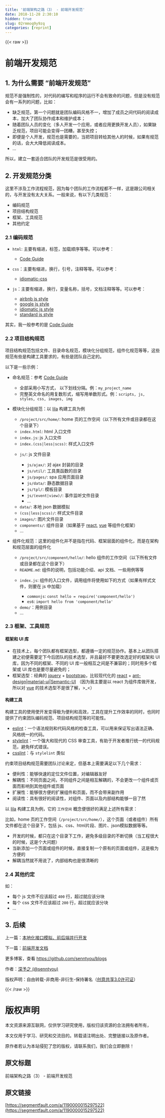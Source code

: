 ```yaml
---
title: '前端架构之路（3） - 前端开发规范' 
date: 2018-11-28 2:30:10
hidden: true
slug: 02rmmoq9y9zq
categories: [reprint]
---
```


{{< raw >}}
<h1 id="articleHeader0">&#x524D;&#x7AEF;&#x5F00;&#x53D1;&#x89C4;&#x8303;</h1><h2 id="articleHeader1">1. &#x4E3A;&#x4EC0;&#x4E48;&#x9700;&#x8981; &#x201C;&#x524D;&#x7AEF;&#x5F00;&#x53D1;&#x89C4;&#x8303;&#x201D;</h2><p>&#x89C4;&#x8303;&#x4E0D;&#x662F;&#x5F3A;&#x5236;&#x6027;&#x7684;&#xFF0C;&#x5BF9;&#x4EE3;&#x7801;&#x7684;&#x7F16;&#x5199;&#x548C;&#x7A0B;&#x5E8F;&#x7684;&#x8FD0;&#x884C;&#x4E0D;&#x4F1A;&#x6709;&#x81F4;&#x547D;&#x7684;&#x95EE;&#x9898;&#xFF0C;&#x4F46;&#x662F;&#x6CA1;&#x6709;&#x89C4;&#x8303;&#x4F1A;&#x6709;&#x4E00;&#x7CFB;&#x5217;&#x7684;&#x95EE;&#x9898;&#xFF0C;&#x6BD4;&#x5982;&#xFF1A;</p><ul><li>&#x7F3A;&#x4E4F;&#x89C4;&#x8303;&#xFF0C;&#x7B2C;&#x4E00;&#x4E2A;&#x95EE;&#x9898;&#x5C31;&#x662F;&#x56E2;&#x961F;&#x7F16;&#x7801;&#x98CE;&#x683C;&#x4E0D;&#x4E00;&#xFF0C;&#x589E;&#x52A0;&#x4E86;&#x6210;&#x5458;&#x4E4B;&#x95F4;&#x4EE3;&#x7801;&#x7684;&#x9605;&#x8BFB;&#x6210;&#x672C;&#xFF0C;&#x52A0;&#x5927;&#x4E86;&#x56E2;&#x961F;&#x534F;&#x4F5C;&#x6210;&#x672C;&#x548C;&#x7EF4;&#x62A4;&#x6210;&#x672C;&#xFF1B;</li><li>&#x968F;&#x7740;&#x56E2;&#x961F;&#x4EBA;&#x5458;&#x7684;&#x53D8;&#x5316;&#xFF08;&#x591A;&#x4EBA;&#x5F00;&#x53D1;&#x4E00;&#x4E2A;&#x5E94;&#x7528;&#xFF0C;&#x6216;&#x8005;&#x5E94;&#x7528;&#x66F4;&#x6362;&#x5F00;&#x53D1;&#x4EBA;&#x5458;&#xFF09;&#xFF0C;&#x5982;&#x679C;&#x7F3A;&#x4E4F;&#x89C4;&#x8303;&#xFF0C;&#x9879;&#x76EE;&#x53EF;&#x80FD;&#x4F1A;&#x53D8;&#x5F97;&#x4E00;&#x56E2;&#x7CDF;&#xFF0C;&#x751A;&#x81F3;&#x5931;&#x63A7;&#xFF1B;</li><li>&#x5373;&#x4FBF;&#x662F;&#x4E2A;&#x4EBA;&#x5F00;&#x53D1;&#xFF0C;&#x89C4;&#x8303;&#x4E5F;&#x662F;&#x9700;&#x8981;&#x7684;&#xFF0C;&#x5F53;&#x628A;&#x9879;&#x76EE;&#x8F6C;&#x7ED9;&#x5176;&#x4ED6;&#x4EBA;&#x7684;&#x65F6;&#x5019;&#xFF0C;&#x5982;&#x679C;&#x6709;&#x89C4;&#x8303;&#x7684;&#x8BDD;&#xFF0C;&#x4F1A;&#x5927;&#x5927;&#x964D;&#x4F4E;&#x9605;&#x8BFB;&#x6210;&#x672C;&#x3002;</li><li>...</li></ul><p>&#x6240;&#x4EE5;&#xFF0C;&#x5EFA;&#x7ACB;&#x4E00;&#x5957;&#x9002;&#x5408;&#x56E2;&#x961F;&#x7684;&#x5F00;&#x53D1;&#x89C4;&#x8303;&#x662F;&#x5F88;&#x53D7;&#x7528;&#x7684;&#x3002;</p><h2 id="articleHeader2">2. &#x5F00;&#x53D1;&#x89C4;&#x8303;&#x5206;&#x7C7B;</h2><p>&#x8FD9;&#x91CC;&#x4E0D;&#x6D89;&#x53CA;&#x5DE5;&#x4F5C;&#x6D41;&#x7A0B;&#x89C4;&#x8303;&#xFF0C;&#x56E0;&#x4E3A;&#x6BCF;&#x4E2A;&#x56E2;&#x961F;&#x7684;&#x5DE5;&#x4F5C;&#x6D41;&#x7A0B;&#x90FD;&#x4E0D;&#x4E00;&#x6837;&#xFF0C;&#x8FD9;&#x662F;&#x8DDF;&#x516C;&#x53F8;&#x76F8;&#x5173;&#x7684;&#xFF0C;&#x4E0E;&#x5F00;&#x53D1;&#x6CA1;&#x6709;&#x592A;&#x5927;&#x5173;&#x7CFB;&#x3002;&#x4E00;&#x822C;&#x6765;&#x8BF4;&#xFF0C;&#x6709;&#x4EE5;&#x4E0B;&#x51E0;&#x7C7B;&#x89C4;&#x8303;&#xFF1A;</p><ul><li>&#x7F16;&#x7801;&#x89C4;&#x8303;</li><li>&#x9879;&#x76EE;&#x7ED3;&#x6784;&#x89C4;&#x8303;</li><li>&#x6846;&#x67B6;&#x3001;&#x5DE5;&#x5177;&#x89C4;&#x8303;</li><li>&#x5176;&#x4ED6;&#x7EA6;&#x5B9A;</li></ul><h3 id="articleHeader3">2.1 &#x7F16;&#x7801;&#x89C4;&#x8303;</h3><ul><li><p><code>html</code>: &#x4E3B;&#x8981;&#x6709;&#x7F29;&#x8FDB;&#xFF0C;&#x6807;&#x7B7E;&#xFF0C;&#x52A0;&#x8F7D;&#x987A;&#x5E8F;&#x7B49;&#x7B49;&#x3002;&#x53EF;&#x4EE5;&#x53C2;&#x8003;&#xFF1A;</p><ul><li><a href="http://imweb.github.io/CodeGuide/" rel="nofollow noreferrer" target="_blank">Code Guide</a></li></ul></li><li><p><code>css</code>&#xFF1A;&#x4E3B;&#x8981;&#x6709;&#x7F29;&#x8FDB;&#xFF0C;&#x6362;&#x884C;&#xFF0C;&#x5F15;&#x53F7;&#xFF0C;&#x6CE8;&#x91CA;&#x7B49;&#x7B49;&#x3002;&#x53EF;&#x4EE5;&#x53C2;&#x8003;&#xFF1A;</p><ul><li><a href="https://github.com/necolas/idiomatic-css" rel="nofollow noreferrer" target="_blank">idiomatic-css</a></li></ul></li><li><p><code>js</code>&#xFF1A;&#x4E3B;&#x8981;&#x6709;&#x7F29;&#x8FDB;&#xFF0C;&#x6362;&#x884C;&#xFF0C;&#x53D8;&#x91CF;&#x540D;&#x79F0;&#xFF0C;&#x62EC;&#x53F7;&#xFF0C;&#x6587;&#x6863;&#x6CE8;&#x91CA;&#x7B49;&#x7B49;&#x3002;&#x53EF;&#x4EE5;&#x53C2;&#x8003;&#xFF1A;</p><ul><li><a href="https://github.com/airbnb/javascript" rel="nofollow noreferrer" target="_blank">airbnb js style</a></li><li><a href="https://google.github.io/styleguide/jsguide.html" rel="nofollow noreferrer" target="_blank">google js style</a></li><li><a href="https://github.com/rwaldron/idiomatic.js" rel="nofollow noreferrer" target="_blank">idiomatic js style</a></li><li><a href="https://github.com/standard/standard" rel="nofollow noreferrer" target="_blank">standard js style</a></li></ul></li></ul><p>&#x5176;&#x5B9E;&#xFF0C;&#x6211;&#x4E00;&#x822C;&#x53C2;&#x8003;&#x7684;&#x662F; <a href="http://imweb.github.io/CodeGuide/" rel="nofollow noreferrer" target="_blank">Code Guide</a></p><h3 id="articleHeader4">2.2 &#x9879;&#x76EE;&#x7ED3;&#x6784;&#x89C4;&#x8303;</h3><p>&#x9879;&#x76EE;&#x7ED3;&#x6784;&#x89C4;&#x8303;&#x5305;&#x62EC;&#x6587;&#x4EF6;&#x3001;&#x76EE;&#x5F55;&#x547D;&#x540D;&#x89C4;&#x8303;&#xFF0C;&#x6A21;&#x5757;&#x5316;&#x5206;&#x7EC4;&#x89C4;&#x8303;&#xFF0C;&#x7EC4;&#x4EF6;&#x5316;&#x89C4;&#x8303;&#x7B49;&#x7B49;&#xFF0C;&#x8FD9;&#x4E9B;&#x89C4;&#x8303;&#x6709;&#x4E9B;&#x662F;&#x6784;&#x5EFA;&#x5DE5;&#x5177;&#x8981;&#x6C42;&#x7684;&#xFF0C;&#x6709;&#x4E9B;&#x662F;&#x56E2;&#x961F;&#x81EA;&#x5DF1;&#x5B9A;&#x7684;&#x3002;</p><p>&#x4EE5;&#x4E0B;&#x662F;&#x4E00;&#x4E9B;&#x793A;&#x4F8B;&#xFF1A;</p><ul><li><p>&#x547D;&#x540D;&#x89C4;&#x8303;&#xFF1A;&#x53C2;&#x8003; <a href="http://imweb.github.io/CodeGuide/" rel="nofollow noreferrer" target="_blank">Code Guide</a></p><ul><li>&#x5168;&#x90E8;&#x91C7;&#x7528;&#x5C0F;&#x5199;&#x65B9;&#x5F0F;&#xFF0C; &#x4EE5;&#x4E0B;&#x5212;&#x7EBF;&#x5206;&#x9694;&#x3002;&#x4F8B;&#xFF1A;<code>my_project_name</code></li><li>&#x5B8C;&#x6574;&#x82F1;&#x6587;&#x547D;&#x540D;&#x7684;&#x7528;&#x590D;&#x6570;&#x5F62;&#x5F0F;&#xFF0C;&#x7F29;&#x5199;&#x7528;&#x5355;&#x6570;&#x5F62;&#x5F0F;&#x3002;&#x4F8B;&#xFF1A;<code>scripts, js, styles, css, images, img</code></li></ul></li><li><p>&#x6A21;&#x5757;&#x5316;&#x5206;&#x7EC4;&#x89C4;&#x8303;&#xFF1A;&#x4EE5; <a href="https://github.com/senntyou/lila" rel="nofollow noreferrer" target="_blank">lila</a> &#x6784;&#x5EFA;&#x5DE5;&#x5177;&#x4E3A;&#x4F8B;</p><ul><li><code>/project/src/home/</code>: home &#x9875;&#x7684;&#x5DE5;&#x4F5C;&#x7A7A;&#x95F4;&#xFF08;&#x4EE5;&#x4E0B;&#x6240;&#x6709;&#x6587;&#x4EF6;&#x6216;&#x76EE;&#x5F55;&#x90FD;&#x5728;&#x8FD9;&#x4E2A;&#x76EE;&#x5F55;&#x4E0B;&#xFF09;</li><li><code>index.html</code>: html &#x5165;&#x53E3;&#x6587;&#x4EF6;</li><li><code>index.js</code>: js &#x5165;&#x53E3;&#x6587;&#x4EF6;</li><li><code>index.(css|less|scss)</code>: &#x6837;&#x5F0F;&#x5165;&#x53E3;&#x6587;&#x4EF6;</li><li><p><code>js/</code>: js &#x6587;&#x4EF6;&#x76EE;&#x5F55;</p><ul><li><code>js/ajax/</code>: &#x5BF9; ajax &#x5C01;&#x88C5;&#x7684;&#x76EE;&#x5F55;</li><li><code>js/util/</code>: &#x5DE5;&#x5177;&#x7C7B;&#x51FD;&#x6570;&#x7684;&#x76EE;&#x5F55;</li><li><code>js/pages/</code>: spa &#x5E94;&#x7528;&#x9875;&#x9762;&#x76EE;&#x5F55;</li><li><code>js/data/</code>: &#x9759;&#x6001;&#x6570;&#x636E;&#x76EE;&#x5F55;</li><li><code>js/tpl/</code>: &#x6A21;&#x677F;&#x76EE;&#x5F55;</li><li><code>js/(event|view)/</code>: &#x4E8B;&#x4EF6;&#x76D1;&#x542C;&#x6587;&#x4EF6;&#x76EE;&#x5F55;</li><li>...</li></ul></li><li><code>data/</code>: &#x672C;&#x5730; json &#x6570;&#x636E;&#x6A21;&#x62DF;</li><li><code>(css|less|scss)/</code>: &#x6837;&#x5F0F;&#x6587;&#x4EF6;&#x76EE;&#x5F55;</li><li><code>images/</code>: &#x56FE;&#x7247;&#x6587;&#x4EF6;&#x76EE;&#x5F55;</li><li><code>components/</code>: &#x7EC4;&#x4EF6;&#x76EE;&#x5F55;&#xFF08;&#x5982;&#x679C;&#x57FA;&#x4E8E; <a href="https://github.com/facebook/react" rel="nofollow noreferrer" target="_blank">react</a>, <a href="https://github.com/vuejs/vue" rel="nofollow noreferrer" target="_blank">vue</a> &#x7B49;&#x7EC4;&#x4EF6;&#x5316;&#x6846;&#x67B6;&#xFF09;</li><li>...</li></ul></li><li><p>&#x7EC4;&#x4EF6;&#x5316;&#x89C4;&#x8303;&#xFF1A;&#x8FD9;&#x91CC;&#x7684;&#x7EC4;&#x4EF6;&#x5316;&#x5E76;&#x4E0D;&#x662F;&#x6307;&#x5728;&#x4EE3;&#x7801;&#x3001;&#x6846;&#x67B6;&#x5C42;&#x9762;&#x7684;&#x7EC4;&#x4EF6;&#x5316;&#xFF0C;&#x800C;&#x662F;&#x5728;&#x67B6;&#x6784;&#x548C;&#x89C4;&#x8303;&#x5C42;&#x9762;&#x7684;&#x7EC4;&#x4EF6;&#x5316;</p><ul><li><code>/project/src/component/hello/</code>: hello &#x7EC4;&#x4EF6;&#x7684;&#x5DE5;&#x4F5C;&#x7A7A;&#x95F4;&#xFF08;&#x4EE5;&#x4E0B;&#x6240;&#x6709;&#x6587;&#x4EF6;&#x6216;&#x76EE;&#x5F55;&#x90FD;&#x5728;&#x8FD9;&#x4E2A;&#x76EE;&#x5F55;&#x4E0B;&#xFF09;</li><li><code>README.md</code>: &#x7EC4;&#x4EF6;&#x7684;&#x8BF4;&#x660E;&#xFF0C;&#x5305;&#x62EC;&#x529F;&#x80FD;&#x4ECB;&#x7ECD;&#x3001;api &#x6587;&#x6863;&#x3001;&#x4E00;&#x4E9B;&#x7528;&#x4F8B;&#x7B49;&#x7B49;</li><li><p><code>index.js</code>: &#x7EC4;&#x4EF6;&#x7684;&#x5165;&#x53E3;&#x6587;&#x4EF6;&#xFF0C;&#x8C03;&#x7528;&#x7EC4;&#x4EF6;&#x5C06;&#x4F7F;&#x7528;&#x5982;&#x4E0B;&#x7684;&#x65B9;&#x5F0F;&#xFF08;&#x5982;&#x679C;&#x6709;&#x6837;&#x5F0F;&#x6587;&#x4EF6;&#xFF0C;&#x5219;&#x8981;&#x5728; js &#x4E2D;&#x52A0;&#x8F7D;&#xFF09;</p><ul><li><code>commonjs</code>: <code>const hello = require(&apos;component/hello&apos;)</code></li><li><code>es6</code>: <code>import hello from &apos;component/hello&apos;</code></li></ul></li><li><code>demo/</code>&#xFF1A;&#x7528;&#x4F8B;&#x76EE;&#x5F55;</li><li>...</li></ul></li></ul><h3 id="articleHeader5">2.3 &#x6846;&#x67B6;&#x3001;&#x5DE5;&#x5177;&#x89C4;&#x8303;</h3><h4>&#x6846;&#x67B6;&#x548C; UI &#x5E93;</h4><ul><li>&#x5728;&#x6280;&#x672F;&#x4E0A;&#xFF0C;&#x6BCF;&#x4E2A;&#x56E2;&#x961F;&#x90FD;&#x6709;&#x6846;&#x67B6;&#x9009;&#x578B;&#xFF0C;&#x90FD;&#x9075;&#x5FAA;&#x4E00;&#x5B9A;&#x7684;&#x89C4;&#x8303;&#x534F;&#x4F5C;&#x3002;&#x57FA;&#x672C;&#x4E0A;&#x4ECE;&#x56E2;&#x961F;&#x642D;&#x5EFA;&#x4E4B;&#x521D;&#x4FBF;&#x9700;&#x8981;&#x5B9A;&#x4E0B;&#x4ECA;&#x540E;&#x56E2;&#x961F;&#x7684;&#x6280;&#x672F;&#x9009;&#x578B;&#xFF0C;&#x5E76;&#x4E14;&#x6700;&#x597D;&#x4E0D;&#x8981;&#x66F4;&#x6539;&#x9009;&#x5B9A;&#x597D;&#x7684;&#x6846;&#x67B6;&#x548C; UI &#x5E93;&#xFF0C;&#x56E0;&#x4E3A;&#x4E0D;&#x540C;&#x7684;&#x6846;&#x67B6;&#x3001;&#x4E0D;&#x540C;&#x7684; UI &#x5E93;&#x4E00;&#x822C;&#x76F8;&#x4E92;&#x4E4B;&#x95F4;&#x662F;&#x4E0D;&#x517C;&#x5BB9;&#x7684;&#xFF1B;&#x540C;&#x65F6;&#x7528;&#x591A;&#x4E2A;&#x6846;&#x67B6;&#x6216; UI &#x5E93;&#x4E5F;&#x662F;&#x8981;&#x5C3D;&#x91CF;&#x907F;&#x514D;&#x7684;&#xFF1B;</li><li>&#x6846;&#x67B6;&#x9009;&#x578B;&#xFF1A;&#x7ECF;&#x5178;&#x7684; <a href="https://github.com/jquery/jquery" rel="nofollow noreferrer" target="_blank">jquery</a> + <a href="https://github.com/twbs/bootstrap" rel="nofollow noreferrer" target="_blank">bootstrap</a>&#xFF0C;&#x6BD4;&#x8F83;&#x73B0;&#x4EE3;&#x5316;&#x7684; <a href="https://github.com/facebook/react" rel="nofollow noreferrer" target="_blank">react</a> + <a href="https://github.com/ant-design/ant-design" rel="nofollow noreferrer" target="_blank">ant-design</a>|<a href="https://github.com/mui-org/material-ui" rel="nofollow noreferrer" target="_blank">material-ui</a>|<a href="https://github.com/Semantic-Org/Semantic-UI" rel="nofollow noreferrer" target="_blank">Semantic-UI</a> &#xFF08;&#x56E0;&#x4E3A;&#x6211;&#x4E3B;&#x8981;&#x662F;&#x4EE5; react &#x4E3A;&#x7EC4;&#x4EF6;&#x5E93;&#x505A;&#x5F00;&#x53D1;&#xFF0C;&#x6240;&#x4EE5;&#x5BF9; <a href="https://github.com/vuejs/vue" rel="nofollow noreferrer" target="_blank">vue</a> &#x7684;&#x6280;&#x672F;&#x9009;&#x578B;&#x4E0D;&#x662F;&#x5F88;&#x4E86;&#x89E3;&#xFF0C;&gt;_&lt;&#xFF09;</li></ul><h4>&#x6784;&#x5EFA;&#x5DE5;&#x5177;</h4><p>&#x6784;&#x5EFA;&#x5DE5;&#x5177;&#x7684;&#x4F7F;&#x7528;&#x4F7F;&#x5F00;&#x53D1;&#x53D8;&#x5F97;&#x6781;&#x4E3A;&#x4FBF;&#x5229;&#x548C;&#x9AD8;&#x6548;&#xFF0C;&#x5DE5;&#x5177;&#x5728;&#x63D0;&#x5347;&#x5DE5;&#x4F5C;&#x6548;&#x7387;&#x7684;&#x540C;&#x65F6;&#xFF0C;&#x4E5F;&#x540C;&#x65F6;&#x63D0;&#x4F9B;&#x4E86;&#x7EA6;&#x675F;&#x56E2;&#x961F;&#x7F16;&#x7801;&#x89C4;&#x8303;&#x3001;&#x9879;&#x76EE;&#x7ED3;&#x6784;&#x89C4;&#x8303;&#x7B49;&#x7684;&#x53EF;&#x80FD;&#x6027;&#x3002;</p><ul><li><a href="https://github.com/eslint/eslint" rel="nofollow noreferrer" target="_blank">eslint</a>&#xFF1A;&#x4E00;&#x4E2A;&#x8BED;&#x6CD5;&#x89C4;&#x5219;&#x548C;&#x4EE3;&#x7801;&#x98CE;&#x683C;&#x7684;&#x68C0;&#x67E5;&#x5DE5;&#x5177;&#xFF0C;&#x53EF;&#x4EE5;&#x7528;&#x6765;&#x4FDD;&#x8BC1;&#x5199;&#x51FA;&#x8BED;&#x6CD5;&#x6B63;&#x786E;&#x3001;&#x98CE;&#x683C;&#x7EDF;&#x4E00;&#x7684;&#x4EE3;&#x7801;&#x3002;</li><li><a href="https://github.com/stylelint/stylelint" rel="nofollow noreferrer" target="_blank">stylelint</a>&#xFF1A;&#x4E00;&#x4E2A;&#x5F3A;&#x5927;&#x548C;&#x73B0;&#x4EE3;&#x7684; CSS &#x5BA1;&#x67E5;&#x5DE5;&#x5177;&#xFF0C;&#x6709;&#x52A9;&#x4E8E;&#x5F00;&#x53D1;&#x8005;&#x63A8;&#x884C;&#x7EDF;&#x4E00;&#x7684;&#x4EE3;&#x7801;&#x89C4;&#x8303;&#xFF0C;&#x907F;&#x514D;&#x6837;&#x5F0F;&#x9519;&#x8BEF;&#x3002;</li><li><a href="https://github.com/CSSLint/csslint" rel="nofollow noreferrer" target="_blank">csslint</a>&#xFF1A;&#x4E0E; <code>stylelint</code> &#x7C7B;&#x4F3C;</li></ul><p>&#x7EA6;&#x675F;&#x9879;&#x76EE;&#x7ED3;&#x6784;&#x89C4;&#x8303;&#x9700;&#x8981;&#x56E2;&#x961F;&#x8BA8;&#x8BBA;&#x6765;&#x5B9A;&#xFF0C;&#x4F46;&#x57FA;&#x672C;&#x4E0A;&#x9700;&#x8981;&#x6EE1;&#x8DB3;&#x4EE5;&#x4E0B;&#x51E0;&#x4E2A;&#x9700;&#x6C42;&#xFF1A;</p><ul><li>&#x4FBF;&#x5229;&#x6027;&#xFF1A;&#x80FD;&#x591F;&#x5FEB;&#x901F;&#x7684;&#x5B9A;&#x4F4D;&#x6587;&#x4EF6;&#x4F4D;&#x7F6E;&#xFF0C;&#x5BF9;&#x7F16;&#x8F91;&#x5668;&#x53CB;&#x597D;</li><li>&#x89E3;&#x8026;&#x6027;&#xFF1A;&#x4E0D;&#x540C;&#x9875;&#x9762;&#x4E4B;&#x95F4;&#xFF0C;&#x4E0D;&#x540C;&#x7EC4;&#x4EF6;&#x4E4B;&#x95F4;&#x662F;&#x76F8;&#x4E92;&#x89E3;&#x8026;&#x7684;&#xFF0C;&#x4E0D;&#x4F1A;&#x66F4;&#x6539;&#x4E00;&#x4E2A;&#x7EC4;&#x4EF6;&#x6216;&#x9875;&#x9762;&#x800C;&#x5F71;&#x54CD;&#x5230;&#x5176;&#x4ED6;&#x7EC4;&#x4EF6;&#x6216;&#x9875;&#x9762;</li><li>&#x6269;&#x5C55;&#x6027;&#xFF1A;&#x80FD;&#x591F;&#x5F88;&#x65B9;&#x4FBF;&#x7684;&#x6269;&#x5C55;&#x7EC4;&#x4EF6;&#x548C;&#x9875;&#x9762;&#xFF0C;&#x800C;&#x4E0D;&#x4F1A;&#x5E26;&#x6765;&#x526F;&#x4F5C;&#x7528;</li><li>&#x9605;&#x8BFB;&#x6027;&#xFF1A;&#x5177;&#x6709;&#x5F88;&#x597D;&#x7684;&#x9605;&#x8BFB;&#x6027;&#xFF0C;&#x5BF9;&#x7EC4;&#x4EF6;&#x3001;&#x9875;&#x9762;&#x4EE5;&#x53CA;&#x5185;&#x90E8;&#x7ED3;&#x6784;&#x80FD;&#x591F;&#x4E00;&#x76EE;&#x4E86;&#x7136;</li></ul><p>&#x4EE5; <a href="https://github.com/senntyou/lila" rel="nofollow noreferrer" target="_blank">lila</a> &#x6784;&#x5EFA;&#x5DE5;&#x5177;&#x4E3A;&#x4F8B;&#xFF0C;&#x5B83;&#x7684; <code>&#x5DE5;&#x4F5C;&#x7A7A;&#x95F4;</code> &#x6982;&#x5FF5;&#x4FBF;&#x5F88;&#x597D;&#x7684;&#x6EE1;&#x8DB3;&#x4E0A;&#x8FF0;&#x6240;&#x6709;&#x9700;&#x6C42;&#xFF1A;</p><p>&#x6BD4;&#x5982;&#xFF0C;home &#x9875;&#x7684;&#x5DE5;&#x4F5C;&#x7A7A;&#x95F4;&#xFF08;<code>/project/src/home/</code>&#xFF09;&#xFF0C;&#x8FD9;&#x4E2A;&#x9875;&#x9762;&#xFF08;&#x6216;&#x8005;&#x7EC4;&#x4EF6;&#xFF09;&#x6240;&#x6709;&#x6587;&#x4EF6;&#x90FD;&#x5728;&#x8FD9;&#x4E2A;&#x76EE;&#x5F55;&#x4E0B;&#xFF0C;&#x5305;&#x62EC; js&#x3001;css&#x3001;html&#x7247;&#x6BB5;&#x3001;&#x56FE;&#x7247;&#x3001;json&#x6A21;&#x62DF;&#x6570;&#x636E;&#x7B49;&#x7B49;&#x3002;</p><ul><li>&#x5F00;&#x53D1;&#x7684;&#x65F6;&#x5019;&#xFF0C;&#x90FD;&#x53EA;&#x5728;&#x8FD9;&#x4E2A;&#x76EE;&#x5F55;&#x4E0B;&#x5DE5;&#x4F5C;&#xFF0C;&#x907F;&#x514D;&#x591A;&#x7EA7;&#x76EE;&#x5F55;&#x7684;&#x4E0D;&#x65AD;&#x5207;&#x6362;&#xFF08;&#x5F53;&#x5DE5;&#x7A0B;&#x5F88;&#x5927;&#x7684;&#x65F6;&#x5019;&#xFF0C;&#x8FD9;&#x662F;&#x4E2A;&#x5927;&#x95EE;&#x9898;&#xFF09;</li><li>&#x5F53;&#x65B0;&#x6DFB;&#x52A0;&#x4E00;&#x4E2A;&#x9875;&#x9762;&#x6216;&#x7EC4;&#x4EF6;&#x7684;&#x65F6;&#x5019;&#xFF0C;&#x76F4;&#x63A5;&#x590D;&#x5236;&#x4E00;&#x4E2A;&#x539F;&#x6709;&#x7684;&#x9875;&#x9762;&#x6216;&#x7EC4;&#x4EF6;&#xFF0C;&#x8FD9;&#x662F;&#x6781;&#x4E3A;&#x65B9;&#x4FBF;&#x7684;</li><li>&#x89E3;&#x8026;&#x5F53;&#x7136;&#x5C31;&#x4E0D;&#x7528;&#x8BF4;&#x4E86;&#xFF0C;&#x5185;&#x90E8;&#x7ED3;&#x6784;&#x4E5F;&#x662F;&#x5F88;&#x6E05;&#x6670;&#x7684;</li></ul><h3 id="articleHeader6">2.4 &#x5176;&#x4ED6;&#x7EA6;&#x5B9A;</h3><p>&#x5982;&#xFF1A;</p><ul><li>&#x6BCF;&#x4E2A; js &#x6587;&#x4EF6;&#x4E0D;&#x5E94;&#x8BE5;&#x8D85;&#x8FC7; <code>400</code> &#x884C;&#xFF0C;&#x8D85;&#x8FC7;&#x5C31;&#x5E94;&#x8BE5;&#x5206;&#x5757;</li><li>&#x6BCF;&#x4E2A; css &#x6587;&#x4EF6;&#x4E0D;&#x5E94;&#x8BE5;&#x8D85;&#x8FC7; <code>200</code> &#x884C;&#xFF0C;&#x8D85;&#x8FC7;&#x5C31;&#x5E94;&#x8BE5;&#x5206;&#x5757;</li><li>...</li></ul><h2 id="articleHeader7">3. &#x540E;&#x7EED;</h2><p>&#x4E0A;&#x4E00;&#x7BC7;&#xFF1A;<a href="https://github.com/senntyou/blogs/blob/master/architecture/2.md" rel="nofollow noreferrer" target="_blank">&#x672C;&#x5730;&#x5316;&#x63A5;&#x53E3;&#x6A21;&#x62DF;&#x3001;&#x524D;&#x540E;&#x7AEF;&#x5E76;&#x884C;&#x5F00;&#x53D1;</a></p><p>&#x4E0B;&#x4E00;&#x7BC7;&#xFF1A;<a href="https://github.com/senntyou/blogs/blob/master/architecture/4.md" rel="nofollow noreferrer" target="_blank">&#x524D;&#x7AEF;&#x5F00;&#x53D1;&#x6587;&#x6863;</a></p><p>&#x66F4;&#x591A;&#x535A;&#x5BA2;&#xFF0C;&#x67E5;&#x770B; <a href="https://github.com/senntyou/blogs" rel="nofollow noreferrer" target="_blank">https://github.com/senntyou/blogs</a></p><p>&#x4F5C;&#x8005;&#xFF1A;<a href="https://github.com/senntyou" rel="nofollow noreferrer" target="_blank">&#x6DF1;&#x4E88;&#x4E4B; (@senntyou)</a></p><p>&#x7248;&#x6743;&#x58F0;&#x660E;&#xFF1A;&#x81EA;&#x7531;&#x8F6C;&#x8F7D;-&#x975E;&#x5546;&#x7528;-&#x975E;&#x884D;&#x751F;-&#x4FDD;&#x6301;&#x7F72;&#x540D;&#xFF08;<a href="https://creativecommons.org/licenses/by-nc-nd/3.0/deed.zh" rel="nofollow noreferrer" target="_blank">&#x521B;&#x610F;&#x5171;&#x4EAB;3.0&#x8BB8;&#x53EF;&#x8BC1;</a>&#xFF09;</p>
{{< /raw >}}

# 版权声明
本文资源来源互联网，仅供学习研究使用，版权归该资源的合法拥有者所有，

本文仅用于学习、研究和交流目的。转载请注明出处、完整链接以及原作者。

原作者若认为本站侵犯了您的版权，请联系我们，我们会立即删除！

## 原文标题
前端架构之路（3） - 前端开发规范

## 原文链接
[https://segmentfault.com/a/1190000015297522](https://segmentfault.com/a/1190000015297522)

